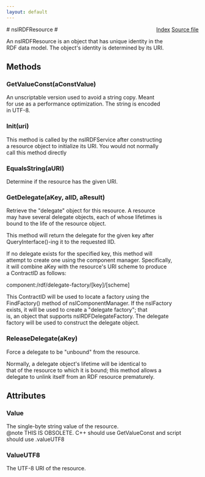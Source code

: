 ```yaml
---
layout: default
---
```

<div class='links' style='float:right'><a href="../index.html">Index</a>
<a href="http://dxr.mozilla.org/mozilla-central/source/rdf/base/nsIRDFResource.idl">Source file</a>
</div>
# nsIRDFResource #
  
An nsIRDFResource is an object that has unique identity in the   
RDF data model. The object's identity is determined by its URI.  
  

## Methods ##

### GetValueConst(aConstValue) ###
  
An unscriptable version used to avoid a string copy. Meant  
for use as a performance optimization. The string is encoded  
in UTF-8.  
  

### Init(uri) ###
  
This method is called by the nsIRDFService after constructing  
a resource object to initialize its URI. You would not normally  
call this method directly  
  

### EqualsString(aURI) ###
  
Determine if the resource has the given URI.  
  

### GetDelegate(aKey, aIID, aResult) ###
  
Retrieve the "delegate" object for this resource. A resource  
may have several delegate objects, each of whose lifetimes is  
bound to the life of the resource object.  
  
This method will return the delegate for the given key after  
QueryInterface()-ing it to the requested IID.  
  
If no delegate exists for the specified key, this method will  
attempt to create one using the component manager. Specifically,  
it will combine aKey with the resource's URI scheme to produce  
a ContractID as follows:  
  
  component:/rdf/delegate-factory/[key]/[scheme]  
  
This ContractID will be used to locate a factory using the  
FindFactory() method of nsIComponentManager. If the nsIFactory  
exists, it will be used to create a "delegate factory"; that  
is, an object that supports nsIRDFDelegateFactory. The delegate  
factory will be used to construct the delegate object.  
  

### ReleaseDelegate(aKey) ###
  
Force a delegate to be "unbound" from the resource.  
  
Normally, a delegate object's lifetime will be identical to  
that of the resource to which it is bound; this method allows a  
delegate to unlink itself from an RDF resource prematurely.  
  

## Attributes ##

### Value ###
  
The single-byte string value of the resource.  
@note THIS IS OBSOLETE. C++ should use GetValueConst and script  
      should use .valueUTF8  
  

### ValueUTF8 ###
  
The UTF-8 URI of the resource.  
  

